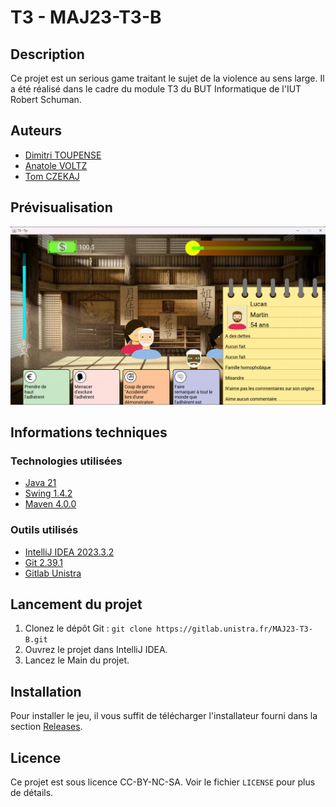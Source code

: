 # T3 - MAJ23-T3-B

## Description
Ce projet est un serious game traitant le sujet de la violence au sens large. Il a été réalisé dans le cadre du module T3 du BUT Informatique de l'IUT Robert Schuman.

## Auteurs
* [Dimitri TOUPENSE](https://github.com/DimToups)
* [Anatole VOLTZ](https://github.com/pandar0ux)
* [Tom CZEKAJ](https://github.com/Xen0Xys)

## Prévisualisation
![Preview Image](preview.png)

## Informations techniques
### Technologies utilisées
* [Java 21](https://www.oracle.com/java/technologies/javase-downloads.html)
* [Swing 1.4.2](https://docs.oracle.com/en/java/javase/21/docs/api/java.desktop/javax/swing/package-summary.html)
* [Maven 4.0.0](https://maven.apache.org/download.cgi)
### Outils utilisés
* [IntelliJ IDEA 2023.3.2](https://www.jetbrains.com/fr-fr/idea/download/#section=windows)
* [Git 2.39.1](https://git-scm.com/downloads)
* [Gitlab Unistra](https://gitlab.unistra.fr/)

## Lancement du projet
1. Clonez le dépôt Git : `git clone https://gitlab.unistra.fr/MAJ23-T3-B.git`
2. Ouvrez le projet dans IntelliJ IDEA.
3. Lancez le Main du projet.

## Installation
Pour installer le jeu, il vous suffit de télécharger l'installateur fourni dans la section [Releases](https://gitlab.unistra.fr/MAJ23-T3-B/-/releases).

## Licence
Ce projet est sous licence CC-BY-NC-SA. Voir le fichier `LICENSE` pour plus de détails.
